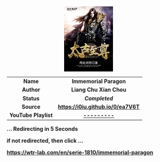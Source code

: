 
<meta charset="UTF-8">
<meta name="viewport" content="width=device-width, initial-scale=1.0">
<meta http-equiv="refresh" content="5;url=https://wtr-lab.com/en/serie-1810/immemorial-paragon">

<div style='margin: auto; width: 85%; padding: 10px;'>

<img src=".image/ip.webp" style='display: block; margin: auto; width: 30%;'>

| | |
| :---: | :---: |
| **Name** | **Immemorial Paragon** |
| **Author** | **Liang Chu Xian Chou** |
| **Status** | ***Completed*** |
| **Source** | **https://i0iu.github.io/0/ea7V6T** |
| **YouTube Playlist** | [**---------**](https://www.youtube.com/playlist?list=---------) |

**... Redirecting in 5 Seconds**

**if not redirected, then click ...**

**https://wtr-lab.com/en/serie-1810/immemorial-paragon**

</div>

